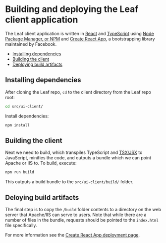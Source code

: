# Building and deploying the Leaf client application
The Leaf client application is written in [React](https://reactjs.org/) and [TypeScript](https://www.typescriptlang.org/) using [Node Package Manager, or NPM](https://www.npmjs.com/) and [Create React App](https://github.com/facebook/create-react-app), a bootstrapping library maintained by Facebook. 

* [Installing dependencies](#installing-dependencies)
* [Building the client](#building-the-client)
* [Deploying build artifacts](#deploying-build-artifacts)

## Installing dependencies
After cloning the Leaf repo, `cd` to the client directory from the Leaf repo root:
```bash
cd src/ui-client/
```
Install dependencies:
```bash
npm install
```

## Building the client
Next we need to build, which transpiles TypeScript and [TSX/JSX](https://reactjs.org/docs/introducing-jsx.html) to JavaScript, minifies the code, and outputs a bundle which we can point Apache or IIS to. To build, execute:
```bash
npm run build
```
This outputs a build bundle to the `src/ui-client/build/` folder.

## Deloying build artifacts
The final step is to copy the `/build` folder contents to a directory on the web server that Apache/IIS can serve to users. Note that while there are a number of files in the bundle, requests should be pointed to the `index.html` file specifically.

For more information see the [Create React App deployment page](https://facebook.github.io/create-react-app/docs/deployment).
